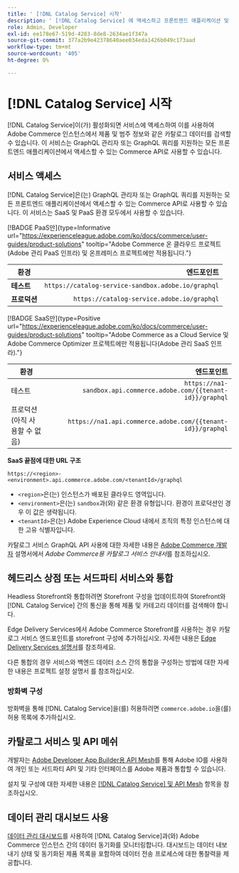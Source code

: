 ```yaml
---
title: ' [!DNL Catalog Service] 시작'
description: ' [!DNL Catalog Service] 에 액세스하고 프론트엔드 애플리케이션 및 서드파티 서비스와 통합하는 방법을 알아봅니다.'
role: Admin, Developer
exl-id: ee178e67-519d-4283-8de8-2634ae1f347a
source-git-commit: 377a2b9e42378640aee034eda1426b049c173aad
workflow-type: tm+mt
source-wordcount: '405'
ht-degree: 0%

---
```


# [!DNL Catalog Service] 시작

[!DNL Catalog Service]이(가) 활성화되면 서비스에 액세스하여 이를 사용하여 Adobe Commerce 인스턴스에서 제품 및 범주 정보와 같은 카탈로그 데이터를 검색할 수 있습니다. 이 서비스는 GraphQL 관리자 또는 GraphQL 쿼리를 지원하는 모든 프론트엔드 애플리케이션에서 액세스할 수 있는 Commerce API로 사용할 수 있습니다.

## 서비스 액세스

[!DNL Catalog Service]은(는) GraphQL 관리자 또는 GraphQL 쿼리를 지원하는 모든 프론트엔드 애플리케이션에서 액세스할 수 있는 Commerce API로 사용할 수 있습니다. 이 서비스는 SaaS 및 PaaS 환경 모두에서 사용할 수 있습니다.

[!BADGE PaaS만]{type=Informative url="https://experienceleague.adobe.com/ko/docs/commerce/user-guides/product-solutions" tooltip="Adobe Commerce 온 클라우드 프로젝트(Adobe 관리 PaaS 인프라) 및 온프레미스 프로젝트에만 적용됩니다."}

| 환경 | 엔드포인트 |
| ------------ | ----------: |
| **테스트** | `https://catalog-service-sandbox.adobe.io/graphql` |
| **프로덕션** | `https://catalog-service.adobe.io/graphql` |

[!BADGE SaaS만]{type=Positive url="https://experienceleague.adobe.com/ko/docs/commerce/user-guides/product-solutions" tooltip="Adobe Commerce as a Cloud Service 및 Adobe Commerce Optimizer 프로젝트에만 적용됩니다(Adobe 관리 SaaS 인프라)."}

| 환경 | 엔드포인트 |
| ----------- | --------:|
| 테스트 | `https://na1-sandbox.api.commerce.adobe.com/{{tenant-id}}/graphql` |
| 프로덕션(아직 사용할 수 없음) | `https://na1.api.commerce.adobe.com/{{tenant-id}}/graphql` |

**SaaS 끝점에 대한 URL 구조**

```text
https://<region>-<environment>.api.commerce.adobe.com/<tenantId>/graphql
```

- `<region>`은(는) 인스턴스가 배포된 클라우드 영역입니다.
- `<environment>`은(는) `sandbox`과(와) 같은 환경 유형입니다. 환경이 프로덕션인 경우 이 값은 생략됩니다.
- `<tenantId>`은(는) Adobe Experience Cloud 내에서 조직의 특정 인스턴스에 대한 고유 식별자입니다.

카탈로그 서비스 GraphQL API 사용에 대한 자세한 내용은 [Adobe Commerce 개발자](https://developer.adobe.com/commerce/webapi/graphql/schema/catalog-service/) 설명서에서 *Adobe Commerce용 카탈로그 서비스 안내서*&#x200B;를 참조하십시오.

## 헤드리스 상점 또는 서드파티 서비스와 통합

Headless Storefront와 통합하려면 Storefront 구성을 업데이트하여 Storefront와 [!DNL Catalog Service] 간의 통신을 통해 제품 및 카테고리 데이터를 검색해야 합니다.

Edge Delivery Services에서 Adobe Commerce Storefront를 사용하는 경우 카탈로그 서비스 엔드포인트를 storefront 구성에 추가하십시오. 자세한 내용은 [Edge Delivery Services 설명서](https://experienceleague.adobe.com/developer/commerce/storefront/setup/configuration/commerce-configuration/?lang=ko#storefront-configuration)를 참조하세요.

다른 통합의 경우 서비스와 백엔드 데이터 소스 간의 통합을 구성하는 방법에 대한 자세한 내용은 프로젝트 설정 설명서 를 참조하십시오.

### 방화벽 구성

방화벽을 통해 [!DNL Catalog Service]을(를) 허용하려면 `commerce.adobe.io`을(를) 허용 목록에 추가하십시오.

## 카탈로그 서비스 및 API 메쉬

개발자는 [Adobe Developer App Builder용 API Mesh](https://developer.adobe.com/graphql-mesh-gateway/gateway/overview/)를 통해 Adobe IO를 사용하여 개인 또는 서드파티 API 및 기타 인터페이스를 Adobe 제품과 통합할 수 있습니다.

설치 및 구성에 대한 자세한 내용은 [[!DNL Catalog Service] 및 API Mesh](mesh.md) 항목을 참조하십시오.

## 데이터 관리 대시보드 사용

[데이터 관리 대시보드](https://experienceleague.adobe.com/ko/docs/commerce-admin/systems/data-transfer/data-dashboard)를 사용하여 [!DNL Catalog Service]과(와) Adobe Commerce 인스턴스 간의 데이터 동기화를 모니터링합니다. 대시보드는 데이터 내보내기 상태 및 동기화된 제품 목록을 포함하여 데이터 전송 프로세스에 대한 통찰력을 제공합니다.